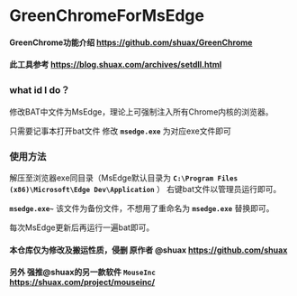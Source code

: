 # GreenChromeForMsEdge

#### GreenChrome功能介绍 https://github.com/shuax/GreenChrome

#### 此工具参考 https://blog.shuax.com/archives/setdll.html

### what id I do？

修改BAT中文件为MsEdge，理论上可强制注入所有Chrome内核的浏览器。

只需要记事本打开bat文件 修改 **`msedge.exe`** 为对应exe文件即可

### 使用方法

解压至浏览器exe同目录（MsEdge默认目录为 **`C:\Program Files (x86)\Microsoft\Edge Dev\Application`** ） 右键bat文件以管理员运行即可。

**`msedge.exe~`** 该文件为备份文件，不想用了重命名为 **`msedge.exe`** 替换即可。

每次MsEdge更新后再运行一遍bat即可。

#### 本仓库仅为修改及搬运性质，侵删 原作者 @shuax https://github.com/shuax

#### 另外 强推@shuax的另一款软件 `MouseInc`  https://shuax.com/project/mouseinc/
